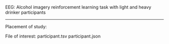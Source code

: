 EEG: Alcohol imagery reinforcement learning task with light and heavy drinker participants
___________________________________________

Placement of study: 

File of interest: participant.tsv participant.json 
